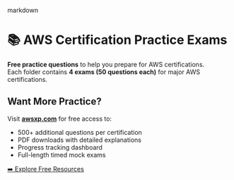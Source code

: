 markdown
# 📚 AWS Certification Practice Exams

**Free practice questions** to help you prepare for AWS certifications.  
Each folder contains ​**4 exams (50 questions each)** for major AWS certifications.


## Want More Practice?

Visit ​**[awsxp.com](https://awsxp.com)** for free access to:
- 500+ additional questions per certification
- PDF downloads with detailed explanations
- Progress tracking dashboard
- Full-length timed mock exams

[➡️ Explore Free Resources](https://awsxp.com)